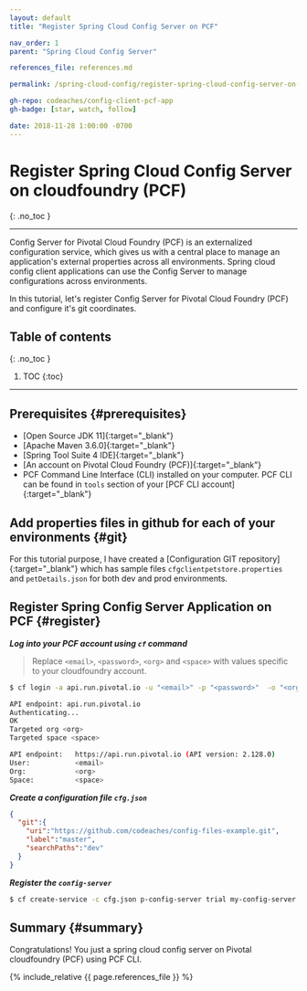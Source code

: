 ```yaml
---
layout: default
title: "Register Spring Cloud Config Server on PCF"

nav_order: 1
parent: "Spring Cloud Config Server"

references_file: references.md

permalink: /spring-cloud-config/register-spring-cloud-config-server-on-cloudfoundry

gh-repo: codeaches/config-client-pcf-app
gh-badge: [star, watch, follow]

date: 2018-11-28 1:00:00 -0700
---
```


# Register Spring Cloud Config Server on cloudfoundry (PCF)
{: .no_toc }

---

Config Server for Pivotal Cloud Foundry (PCF) is an externalized configuration service, which gives us with a central place to manage an application's external properties across all environments.
Spring cloud config client applications can use the Config Server to manage configurations across environments.

In this tutorial, let's register Config Server for Pivotal Cloud Foundry (PCF) and configure it's git coordinates.

## Table of contents
{: .no_toc }

1. TOC
{:toc}

---

## Prerequisites {#prerequisites}

 - [Open Source JDK 11]{:target="_blank"}
 - [Apache Maven 3.6.0]{:target="_blank"}
 - [Spring Tool Suite 4 IDE]{:target="_blank"}
 - [An account on Pivotal Cloud Foundry (PCF)]{:target="_blank"}
 - PCF Command Line Interface (CLI) installed on your computer. PCF CLI can be found in `tools` section of your [PCF CLI account]{:target="_blank"}

## Add properties files in github for each of your environments {#git}

For this tutorial purpose, I have created a [Configuration GIT repository]{:target="_blank"} which has sample files `cfgclientpetstore.properties` and `petDetails.json` for both dev and prod environments.

## Register Spring Config Server Application on PCF {#register}

***Log into your PCF account using `cf` command***

>Replace `<email>`, `<password>`, `<org>` and `<space>` with values specific to your cloudfoundry account.

```sh
$ cf login -a api.run.pivotal.io -u "<email>" -p "<password>"  -o "<org>" -s "<space>"

API endpoint: api.run.pivotal.io
Authenticating...
OK
Targeted org <org>
Targeted space <space>

API endpoint:   https://api.run.pivotal.io (API version: 2.128.0)
User:           <email>
Org:            <org>
Space:          <space>
```

***Create a  configuration file ``cfg.json``***

```json
{  
  "git":{  
    "uri":"https://github.com/codeaches/config-files-example.git",
    "label":"master",
    "searchPaths":"dev"
  }
}
```

***Register the ``config-server``***

```sh
$ cf create-service -c cfg.json p-config-server trial my-config-server
```
## Summary {#summary}

Congratulations! You just a spring cloud config server on Pivotal cloudfoundry (PCF) using PCF CLI.

{% include_relative {{ page.references_file }} %}
